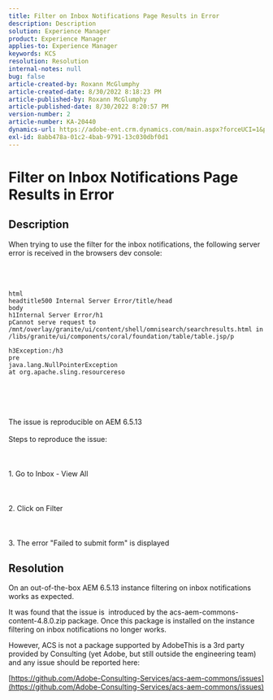```yaml
---
title: Filter on Inbox Notifications Page Results in Error
description: Description
solution: Experience Manager
product: Experience Manager
applies-to: Experience Manager
keywords: KCS
resolution: Resolution
internal-notes: null
bug: false
article-created-by: Roxann McGlumphy
article-created-date: 8/30/2022 8:18:23 PM
article-published-by: Roxann McGlumphy
article-published-date: 8/30/2022 8:20:57 PM
version-number: 2
article-number: KA-20440
dynamics-url: https://adobe-ent.crm.dynamics.com/main.aspx?forceUCI=1&pagetype=entityrecord&etn=knowledgearticle&id=a28b55e0-a028-ed11-9db1-002248086d3d
exl-id: 8abb478a-01c2-4bab-9791-13c030dbf0d1
---
```

# Filter on Inbox Notifications Page Results in Error

## Description

When trying to use the filter for the inbox notifications, the following server error is received in the browsers dev console:<br><br> <br><br>

```
html
headtitle500 Internal Server Error/title/head
body
h1Internal Server Error/h1
pCannot serve request to /mnt/overlay/granite/ui/content/shell/omnisearch/searchresults.html in /libs/granite/ui/components/coral/foundation/table/table.jsp/p

h3Exception:/h3
pre
java.lang.NullPointerException
at org.apache.sling.resourcereso
```

<br><br> <br><br>The issue is reproducible on AEM 6.5.13<br><br>Steps to reproduce the issue:<br><br> <br><br>1. Go to Inbox - View All<br><br> <br><br>2. Click on Filter<br><br> <br><br>3. The error "Failed to submit form" is displayed

## Resolution


On an out-of-the-box AEM 6.5.13 instance filtering on inbox notifications works as expected.

It was found that the issue is  introduced by the acs-aem-commons-content-4.8.0.zip package. Once this package is installed on the instance filtering on inbox notifications no longer works.

However, ACS is not a package supported by AdobeThis is a 3rd party provided by Consulting (yet Adobe, but still outside the engineering team) and any issue should be reported here:



[https://github.com/Adobe-Consulting-Services/acs-aem-commons/issues](https://github.com/Adobe-Consulting-Services/acs-aem-commons/issues)
